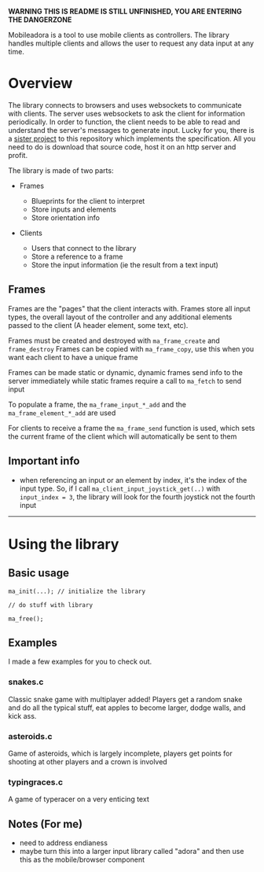 **WARNING THIS IS README IS STILL UNFINISHED, YOU ARE ENTERING THE DANGERZONE**

Mobileadora is a tool to use mobile clients as controllers. The library handles multiple clients and allows the user to request any data input at any time. 

# Overview
The library connects to browsers and uses websockets to communicate with clients. The server uses websockets to ask the client for information periodically. In order to function, the client needs to be able to read and understand the server's messages to generate input. Lucky for you, there is a [sister project](https://github.com/Catomag/MobileadoraClient) to this repository which implements the specification. All you need to do is download that source code, host it on an http server and profit.

The library is made of two parts:

- Frames
	- Blueprints for the client to interpret
	- Store inputs and elements
	- Store orientation info

- Clients
	- Users that connect to the library
	- Store a reference to a frame
	- Store the input information (ie the result from a text input)


## Frames
Frames are the "pages" that the client interacts with. Frames store all input types, the overall layout of the controller and any additional elements passed to the client (A header element, some text, etc).

Frames must be created and destroyed with `ma_frame_create` and `frame_destroy`
Frames can be copied with `ma_frame_copy`, use this when you want each client to have a unique frame


Frames can be made static or dynamic, dynamic frames send info to the server immediately while static frames require a call to `ma_fetch` to send input


To populate a frame, the `ma_frame_input_*_add` and the `ma_frame_element_*_add` are used 

For clients to receive a frame the `ma_frame_send` function is used, which sets the current frame of the client which will automatically be sent to them


## Important info
- when referencing an input or an element by index, it's the index of the input type. So, if I call `ma_client_input_joystick_get(..)` with `input_index = 3`, the library will look for the fourth joystick not the fourth input

---

# Using the library

## Basic usage
```
ma_init(...); // initialize the library

// do stuff with library

ma_free();
```



## Examples
I made a few examples for you to check out.

### snakes.c
Classic snake game with multiplayer added! Players get a random snake and do all the typical stuff, eat apples to become larger, dodge walls, and kick ass.

### asteroids.c
Game of asteroids, which is largely incomplete, players get points for shooting at other players and a crown is involved

### typingraces.c
A game of typeracer on a very enticing text


## Notes (For me)
- need to address endianess
- maybe turn this into a larger input library called "adora" and then use this as the mobile/browser component
